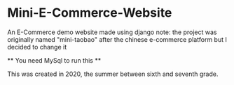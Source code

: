 # Mini-E-Commerce-Website
An E-Commerce demo website made using django
note: the project was originally named "mini-taobao" after the chinese e-commerce platform but I decided to change it

** You need MySql to run this **

This was created in 2020, the summer between sixth and seventh grade.  

